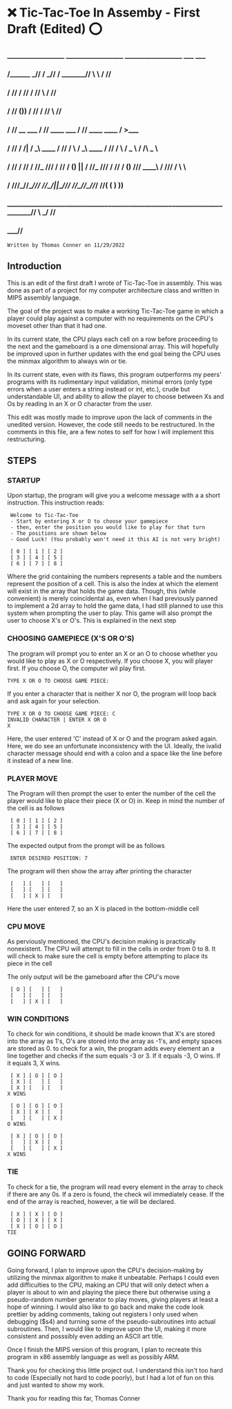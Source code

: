 # :x: Tic-Tac-Toe In Assemby - First Draft (Edited) :o:

###  _________________      _________________         _________________      ___   ___
### /______  _______//     /______  _______//        /______  _______//      \ \\ / //
###       / //                   / //                      / //               \ \/ //
###      / //  ())              / //                      / //                 \  //
###     / //  __   ___         / // ____    ___          / // ____   ____      /  \>___
###    / //  / /| / _\\ ____  / // /   \\  / _\\  ____  / // /   \\ / _ \\    / /\  _ \\
###   / //  / // / //_ /__// / // / () || / //_  /__// / // / () /// ____\\  / /// / \ \\
###  / //__/_//__\__//______/ //__\___/||_\__//_______/ //__\___//_\_____//_/ //( (   ) ))
###  \_______________________________________________________________________//  \ \_/ //
###                                                                               \___//

`Written by Thomas Conner on 11/29/2022`

## Introduction

This is an edit of the first draft I wrote of Tic-Tac-Toe in assembly. This was done 
as part of a project for my computer architecture class and written in MIPS assembly 
language.
  
The goal of the project was to make a working Tic-Tac-Toe game in which a player could
play against a computer with no requirements on the CPU's moveset other than that it had 
one.
  
In its current state, the CPU plays each cell on a row before proceeding to the next and
the gameboard is a one dimensional array. This will hopefully be improved upon in further
updates with the end goal being the CPU uses the minmax algorithm  to always win or tie.
  
In its current state, even with its flaws, this program outperforms my peers' programs
with its rudimentary input validation, minimal errors (only type errors when a user enters 
a string instead or int, etc.), crude but understandable UI, and ability to allow the player 
to choose between Xs and Os by reading in an X or O character from the user.

This edit was mostly made to improve upon the lack of comments in the unedited version.
However, the code still needs to be restructured. In the comments in this file, are a few
notes to self for how I will implement this restructuring.
  
## STEPS
  
### STARTUP
  Upon startup, the program will give you a welcome message with a a short instruction.
  This instruction reads:
  
     Welcome to Tic-Tac-Toe
     - Start by entering X or O to choose your gamepiece 
     - then, enter the position you would like to play for that turn 
     - The positions are shown below 
     - Good Luck! (You probably won't need it this AI is not very bright)

     [ 0 ] [ 1 ] [ 2 ]
     [ 3 ] [ 4 ] [ 5 ]
     [ 6 ] [ 7 ] [ 8 ]
     
Where the grid containing the numbers represents a table and the numbers
represent the position of a cell. This is also the index at which the element
will exist in the array that holds the game data. Though, this (while convenient)
is merely coincidental as, even when I had previously panned to implement a 2d array
to hold the game data, I had still planned to use this system when prompting the user 
to play. This game will also prompt the user to choose X's or O's. This is explained
in the next step
  
### CHOOSING GAMEPIECE (X'S OR O'S)
The program will prompt you to enter an X or an O to choose whether you would
like to play as X or O respectively. If you choose X, you will player first. If you
choose O, the computer wil play first.

    TYPE X OR O TO CHOOSE GAME PIECE: 

If you enter a character that is neither X nor O, the program will loop back and ask 
again for your selection.

    TYPE X OR O TO CHOOSE GAME PIECE: C
    INVALID CHARACTER | ENTER X OR O 
    X

Here, the user entered 'C' instead of X or O and the program asked again. Here, we do
see an unfortunate inconsistency with the UI. Ideally, the ivalid character message should
end with a colon and a space like the line before it instead of a new line.

### PLAYER MOVE
The Program will then prompt the user to enter the number of the cell the player would like
to place their piece (X or O) in. Keep in mind the number of the cell is as follows

     [ 0 ] [ 1 ] [ 2 ]
     [ 3 ] [ 4 ] [ 5 ]
     [ 6 ] [ 7 ] [ 8 ]

The expected output from the prompt will be as follows

     ENTER DESIRED POSITION: 7
     
The program will then show the array after printing the character

     [   ] [   ] [   ]
     [   ] [   ] [   ]
     [   ] [ X ] [   ]

Here the user entered 7, so an X is placed in the bottom-middle cell

### CPU MOVE
As perviously mentioned, the CPU's decision making is practically nonexistent.
The CPU will attempt to fill in the cells in order from 0 to 8. It will check
to make sure the cell is empty before attempting to place its piece in the cell

The only output will be the gameboard after the CPU's move

     [ O ] [   ] [   ]
     [   ] [   ] [   ]
     [   ] [ X ] [   ]
     
### WIN CONDITIONS
 To check for win conditions, it should be made known that X's are stored into the array
 as 1's, O's are stored into the array as -1's, and empty spaces are stored as 0. to check
 for a win, the program adds every element an a line together and checks if the sum equals
 -3 or 3. If it equals -3, O wins. If it equals 3, X wins.
 
     [ X ] [ O ] [ O ]
     [ X ] [   ] [   ]
     [ X ] [   ] [   ]
    X WINS
 
     [ O ] [ O ] [ O ]
     [ X ] [ X ] [   ]
     [   ] [   ] [ X ]
    O WINS
    
     [ X ] [ O ] [ O ]
     [   ] [ X ] [   ]
     [   ] [   ] [ X ]
    X WINS
 
### TIE
 To check for a tie, the program will read every element in the array to check if there are
 any 0s. If a zero is found, the check wil immediately cease. If the end of the array is reached,
 however, a tie will be declared.
 
     [ X ] [ X ] [ O ]
     [ O ] [ X ] [ X ]
     [ X ] [ O ] [ O ]
    TIE
    
## GOING FORWARD
Going forward, I plan to improve upon the CPU's decision-making by utilizing the minmax algorithm
to make it unbeatable. Perhaps I could even add difficulties to the CPU, making an CPU that will only
detect when a player is about to win and playing the piece there but otherwise using a pseudo-random 
number generator to play moves, giving players at least a hope of winning. I would also like to go back 
and make the code look prettier by adding comments, taking out registers I only used when debugging ($s4) 
and turning some of the pseudo-subroutines into actual subroutines. Then, I would like to improve upon the 
UI, making it more consistent and posssibly even adding an ASCII art title. 

Once I finish the MIPS version of this program, I plan to recreate this program in x86 assembly language
as well as possibly ARM.

Thank you for checking this little project out. I understand this isn't too hard to code (Especially 
not hard to code poorly), but I had a lot of fun on this and just wanted to show my work.

Thank you for  reading this far,
Thomas Conner
